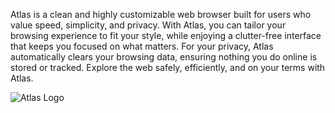 Atlas is a clean and highly customizable web browser built for users who value speed, simplicity, and privacy. With Atlas, you can tailor your browsing experience to fit your style, while enjoying a clutter-free interface that keeps you focused on what matters.
For your privacy, Atlas automatically clears your browsing data, ensuring nothing you do online is stored or tracked. Explore the web safely, efficiently, and on your terms with Atlas.

![Atlas Logo](https://drive.google.com/file/d/1krDqyE9L4b6_Z8D1JlqNJNzHqEhzuELG/view?usp=drive_link)
